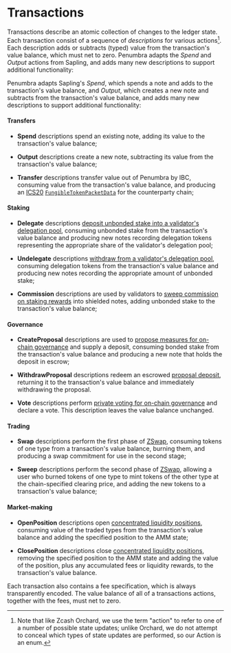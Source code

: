 # Transactions

Transactions describe an atomic collection of changes to the ledger state.  Each
transaction consist of a sequence of *descriptions* for various actions[^1].
Each description adds or subtracts (typed) value from the transaction's value
balance, which must net to zero.  Penumbra adapts the *Spend* and *Output* actions from Sapling, and adds many new descriptions to support additional functionality:

Penumbra adapts Sapling's *Spend*, which
spends a note and adds to the transaction's value balance, and
*Output*, which creates a new note and subtracts from the
transaction's value balance, and adds many new descriptions to support
additional functionality:

#### Transfers

- **Spend** descriptions spend an existing note, adding its value to the
transaction's value balance;

- **Output** descriptions create a new note, subtracting its value from the
transaction's value balance;

- **Transfer** descriptions transfer value out of Penumbra by IBC, consuming value
from the transaction's value balance, and producing an [ICS20]
[`FungibleTokenPacketData`][ftpd] for the counterparty chain;

#### Staking

- **Delegate** descriptions [deposit unbonded stake into a validator's delegation
pool](../stake/delegation.md), consuming unbonded stake from the
transaction's value balance and producing new notes recording delegation
tokens representing the appropriate share of the validator's delegation pool;

- **Undelegate** descriptions [withdraw from a validator's delegation
pool](../stake/undelegation.md), consuming delegation tokens from the
transaction's value balance and producing new notes recording the appropriate
amount of unbonded stake;

- **Commission** descriptions are used by validators to [sweep commission on
staking rewards](../stake/validator-rewards.md) into shielded notes,
adding unbonded stake to the transaction's value balance;

#### Governance

- **CreateProposal** descriptions are used to [propose measures for on-chain
governance](./governance.md#proposals) and supply a deposit, consuming
bonded stake from the transaction's value balance and producing a new note that
holds the deposit in escrow;

- **WithdrawProposal** descriptions redeem an escrowed [proposal
deposit](./governance.md#proposals), returning it to the transaction's value
balance and immediately withdrawing the proposal.

- **Vote** descriptions perform [private voting for on-chain
governance](./governance.md#voting) and declare a vote.  This
description leaves the value balance unchanged.

#### Trading

- **Swap** descriptions perform the first phase of
[ZSwap](../zswap.md), consuming tokens of one type from a
transaction's value balance, burning them, and producing a swap commitment for
use in the second stage;

- **Sweep** descriptions perform the second phase of
[ZSwap](../zswap.md), allowing a user who burned tokens of one
type to mint tokens of the other type at the chain-specified clearing price, and
adding the new tokens to a transaction's value balance;

#### Market-making

- **OpenPosition** descriptions open [concentrated liquidity
positions](../zswap.md#concentrated-liquidity), consuming value of the traded types from the
transaction's value balance and adding the specified position to the AMM state;

- **ClosePosition** descriptions close [concentrated liquidity
positions](../zswap.md#concentrated-liquidity), removing the specified position to the AMM
state and adding the value of the position, plus any accumulated fees or
liquidity rewards, to the transaction's value balance.

Each transaction also contains a fee specification, which is always
transparently encoded. The value balance of all of a transactions actions,
together with the fees, must net to zero.

[^1]: Note that like Zcash Orchard, we use the term "action" to refer to one of
a number of possible state updates; unlike Orchard, we do not attempt to conceal
which types of state updates are performed, so our Action is an enum.

[multi_asset]: https://github.com/zcash/zips/blob/626ea6ed78863290371a4e8bc74ccf8e92292099/drafts/zip-user-defined-assets.rst
[ADR001]: https://docs.cosmos.network/master/architecture/adr-001-coin-source-tracing.html
[IBC]: https://docs.cosmos.network/master/ibc/overview.html
[ftpd]: https://github.com/cosmos/ibc/blob/master/spec/app/ics-020-fungible-token-transfer/README.md#data-structures
[ICS20]: https://github.com/cosmos/ibc/blob/master/spec/app/ics-020-fungible-token-transfer/README.md
